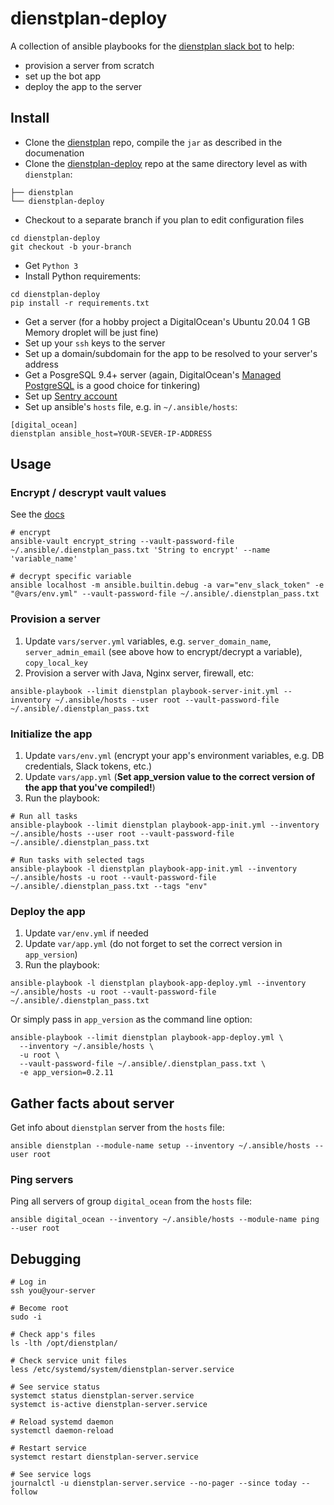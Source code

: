 # dienstplan-deploy

A collection of ansible playbooks for the [dienstplan slack bot](https://github.com/pilosus/dienstplan) to help:

- provision a server from scratch
- set up the bot app
- deploy the app to the server

## Install

- Clone the [dienstplan](https://github.com/pilosus/dienstplan) repo, compile the `jar` as described in the documenation
- Clone the [dienstplan-deploy](https://github.com/pilosus/dienstplan-deploy/) repo at the same directory level as with `dienstplan`:

```
├── dienstplan
└── dienstplan-deploy
```
- Checkout to a separate branch if you plan to edit configuration files

```
cd dienstplan-deploy
git checkout -b your-branch
```

- Get `Python 3`
- Install Python requirements:

```
cd dienstplan-deploy
pip install -r requirements.txt
```

- Get a server (for a hobby project a DigitalOcean's Ubuntu 20.04 1 GB Memory droplet will be just fine)
- Set up your `ssh` keys to the server
- Set up a domain/subdomain for the app to be resolved to your server's address
- Get a PosgreSQL 9.4+ server (again, DigitalOcean's [Managed PostgreSQL](https://www.digitalocean.com/products/managed-databases-postgresql/) is a good choice for tinkering)
- Set up [Sentry account](https://sentry.io/)
- Set up ansible's `hosts` file, e.g. in `~/.ansible/hosts`:

```
[digital_ocean]
dienstplan ansible_host=YOUR-SEVER-IP-ADDRESS
```

## Usage

### Encrypt / descrypt vault values

See the [docs](https://docs.ansible.com/ansible/latest/user_guide/vault.html)

```
# encrypt
ansible-vault encrypt_string --vault-password-file ~/.ansible/.dienstplan_pass.txt 'String to encrypt' --name 'variable_name'

# decrypt specific variable
ansible localhost -m ansible.builtin.debug -a var="env_slack_token" -e "@vars/env.yml" --vault-password-file ~/.ansible/.dienstplan_pass.txt
```

### Provision a server

1. Update `vars/server.yml` variables, e.g. `server_domain_name`, `server_admin_email` (see above how to encrypt/decrypt a variable), `copy_local_key`
2. Provision a server with Java, Nginx server, firewall, etc:

```
ansible-playbook --limit dienstplan playbook-server-init.yml --inventory ~/.ansible/hosts --user root --vault-password-file ~/.ansible/.dienstplan_pass.txt
```

### Initialize the app

1. Update `vars/env.yml` (encrypt your app's environment variables, e.g. DB credentials, Slack tokens, etc.)
2. Update `vars/app.yml` (**Set app_version value to the correct version of the app that you've compiled!**)
3. Run the playbook:

```
# Run all tasks
ansible-playbook --limit dienstplan playbook-app-init.yml --inventory ~/.ansible/hosts --user root --vault-password-file ~/.ansible/.dienstplan_pass.txt

# Run tasks with selected tags
ansible-playbook -l dienstplan playbook-app-init.yml --inventory ~/.ansible/hosts -u root --vault-password-file ~/.ansible/.dienstplan_pass.txt --tags "env"
```

### Deploy the app

1. Update `var/env.yml` if needed
2. Update `var/app.yml` (do not forget to set the correct version in `app_version`)
3. Run the playbook:

```
ansible-playbook -l dienstplan playbook-app-deploy.yml --inventory ~/.ansible/hosts -u root --vault-password-file ~/.ansible/.dienstplan_pass.txt
```

Or simply pass in `app_version` as the command line option:

```
ansible-playbook --limit dienstplan playbook-app-deploy.yml \
  --inventory ~/.ansible/hosts \
  -u root \
  --vault-password-file ~/.ansible/.dienstplan_pass.txt \
  -e app_version=0.2.11
```

## Gather facts about server

Get info about `dienstplan` server from the `hosts` file:

```
ansible dienstplan --module-name setup --inventory ~/.ansible/hosts --user root
```

### Ping servers

Ping all servers of group `digital_ocean` from the `hosts` file:

```
ansible digital_ocean --inventory ~/.ansible/hosts --module-name ping --user root
```

## Debugging

```
# Log in
ssh you@your-server

# Become root
sudo -i

# Check app's files
ls -lth /opt/dienstplan/

# Check service unit files
less /etc/systemd/system/dienstplan-server.service

# See service status
systemct status dienstplan-server.service
systemct is-active dienstplan-server.service

# Reload systemd daemon
systemctl daemon-reload

# Restart service
systemct restart dienstplan-server.service

# See service logs
journalctl -u dienstplan-server.service --no-pager --since today --follow
```
